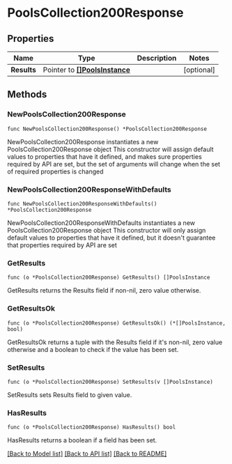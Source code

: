 # PoolsCollection200Response

## Properties

Name | Type | Description | Notes
------------ | ------------- | ------------- | -------------
**Results** | Pointer to [**[]PoolsInstance**](PoolsInstance.md) |  | [optional] 

## Methods

### NewPoolsCollection200Response

`func NewPoolsCollection200Response() *PoolsCollection200Response`

NewPoolsCollection200Response instantiates a new PoolsCollection200Response object
This constructor will assign default values to properties that have it defined,
and makes sure properties required by API are set, but the set of arguments
will change when the set of required properties is changed

### NewPoolsCollection200ResponseWithDefaults

`func NewPoolsCollection200ResponseWithDefaults() *PoolsCollection200Response`

NewPoolsCollection200ResponseWithDefaults instantiates a new PoolsCollection200Response object
This constructor will only assign default values to properties that have it defined,
but it doesn't guarantee that properties required by API are set

### GetResults

`func (o *PoolsCollection200Response) GetResults() []PoolsInstance`

GetResults returns the Results field if non-nil, zero value otherwise.

### GetResultsOk

`func (o *PoolsCollection200Response) GetResultsOk() (*[]PoolsInstance, bool)`

GetResultsOk returns a tuple with the Results field if it's non-nil, zero value otherwise
and a boolean to check if the value has been set.

### SetResults

`func (o *PoolsCollection200Response) SetResults(v []PoolsInstance)`

SetResults sets Results field to given value.

### HasResults

`func (o *PoolsCollection200Response) HasResults() bool`

HasResults returns a boolean if a field has been set.


[[Back to Model list]](../README.md#documentation-for-models) [[Back to API list]](../README.md#documentation-for-api-endpoints) [[Back to README]](../README.md)


